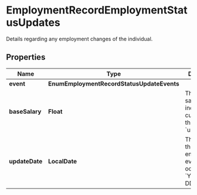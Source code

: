 

# EmploymentRecordEmploymentStatusUpdates

Details regarding any employment changes of the individual.

## Properties

| Name | Type | Description | Notes |
|------------ | ------------- | ------------- | -------------|
|**event** | **EnumEmploymentRecordStatusUpdateEvents** |  |  [optional] |
|**baseSalary** | **Float** | The base salary of the individual, current as of the &#x60;update_date&#x60;.  |  [optional] |
|**updateDate** | **LocalDate** | The date that the employment event occured, in &#x60;YYYY-MM-DD&#x60; format.  |  [optional] |



